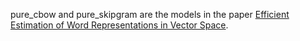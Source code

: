 

pure_cbow and pure_skipgram are the models in the paper [Efficient Estimation of Word Representations in
Vector Space](https://arxiv.org/pdf/1301.3781.pdf).





